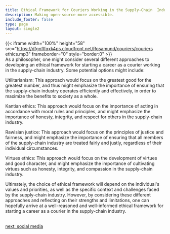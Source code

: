 ```yaml
---
title: Ethical Framework for Couriers Working in the Supply-Chain  Industry
description: Making open-source more accessible.
include_footer: false
type: page
layout: single2
---
```


{{< iframe width="100%" height="58" src="https://dfgnflfqxk4ps.cloudfront.net/Rosamund/couriers/couriers ethics.mp3" frameborder="0" style="border:0" >}}<br>
As a philosopher, one might consider several different approaches to developing an ethical framework for starting a career as a courier working in the supply-chain industry. Some potential options might include:

Utilitarianism: This approach would focus on the greatest good for the greatest number, and thus might emphasize the importance of ensuring that the supply-chain industry operates efficiently and effectively, in order to maximize the benefits to society as a whole.

Kantian ethics: This approach would focus on the importance of acting in accordance with moral rules and principles, and might emphasize the importance of honesty, integrity, and respect for others in the supply-chain industry.

Rawlsian justice: This approach would focus on the principles of justice and fairness, and might emphasize the importance of ensuring that all members of the supply-chain industry are treated fairly and justly, regardless of their individual circumstances.

Virtues ethics: This approach would focus on the development of virtues and good character, and might emphasize the importance of cultivating virtues such as honesty, integrity, and compassion in the supply-chain industry.

Ultimately, the choice of ethical framework will depend on the individual's values and priorities, as well as the specific context and challenges faced by the supply-chain industry. However, by considering these different approaches and reflecting on their strengths and limitations, one can hopefully arrive at a well-reasoned and well-informed ethical framework for starting a career as a courier in the supply-chain industry.

<br>
<a href="https://workdojos.com/couriers/social">next: social media</a>
</p>
